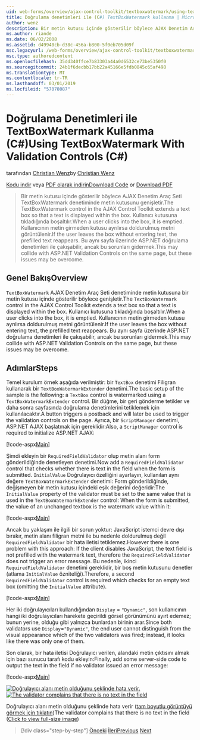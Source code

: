 ```yaml
---
uid: web-forms/overview/ajax-control-toolkit/textboxwatermark/using-textboxwatermark-with-validation-controls-cs
title: Doğrulama denetimleri ile (C#) TextBoxWatermark kullanma | Microsoft Docs
author: wenz
description: Bir metin kutusu içinde gösterilir böylece AJAX Denetim Araç Seti TextBoxWatermark denetiminde metin kutusunu genişletir. Bir kullanıcı kutusuna tıkladığında, ben...
ms.author: riande
ms.date: 06/02/2008
ms.assetid: d49940cb-d38c-456a-b800-5f0eb705d09f
msc.legacyurl: /web-forms/overview/ajax-control-toolkit/textboxwatermark/using-textboxwatermark-with-validation-controls-cs
msc.type: authoredcontent
ms.openlocfilehash: 35dd340ffce7b83303a44a0d6532ce73be5350f0
ms.sourcegitcommit: 24b1f6decbb17bb22a45166e5fdb0845c65af498
ms.translationtype: MT
ms.contentlocale: tr-TR
ms.lasthandoff: 03/01/2019
ms.locfileid: "57078087"
---
```

<a name="using-textboxwatermark-with-validation-controls-c"></a><span data-ttu-id="9e93b-104">Doğrulama Denetimleri ile TextBoxWatermark Kullanma (C#)</span><span class="sxs-lookup"><span data-stu-id="9e93b-104">Using TextBoxWatermark With Validation Controls (C#)</span></span>
====================
<span data-ttu-id="9e93b-105">tarafından [Christian Wenz](https://github.com/wenz)</span><span class="sxs-lookup"><span data-stu-id="9e93b-105">by [Christian Wenz](https://github.com/wenz)</span></span>

<span data-ttu-id="9e93b-106">[Kodu indir](http://download.microsoft.com/download/9/3/f/93f8daea-bebd-4821-833b-95205389c7d0/TextBoxWatermark2.cs.zip) veya [PDF olarak indirin](http://download.microsoft.com/download/b/6/a/b6ae89ee-df69-4c87-9bfb-ad1eb2b23373/textboxwatermark2CS.pdf)</span><span class="sxs-lookup"><span data-stu-id="9e93b-106">[Download Code](http://download.microsoft.com/download/9/3/f/93f8daea-bebd-4821-833b-95205389c7d0/TextBoxWatermark2.cs.zip) or [Download PDF](http://download.microsoft.com/download/b/6/a/b6ae89ee-df69-4c87-9bfb-ad1eb2b23373/textboxwatermark2CS.pdf)</span></span>

> <span data-ttu-id="9e93b-107">Bir metin kutusu içinde gösterilir böylece AJAX Denetim Araç Seti TextBoxWatermark denetiminde metin kutusunu genişletir.</span><span class="sxs-lookup"><span data-stu-id="9e93b-107">The TextBoxWatermark control in the AJAX Control Toolkit extends a text box so that a text is displayed within the box.</span></span> <span data-ttu-id="9e93b-108">Kullanıcı kutusuna tıkladığında boşaltılır.</span><span class="sxs-lookup"><span data-stu-id="9e93b-108">When a user clicks into the box, it is emptied.</span></span> <span data-ttu-id="9e93b-109">Kullanıcının metin girmeden kutusu ayrılırsa doldurulmuş metni görüntülenir.</span><span class="sxs-lookup"><span data-stu-id="9e93b-109">If the user leaves the box without entering text, the prefilled text reappears.</span></span> <span data-ttu-id="9e93b-110">Bu aynı sayfa üzerinde ASP.NET doğrulama denetimleri ile çakışabilir, ancak bu sorunları gidermek.</span><span class="sxs-lookup"><span data-stu-id="9e93b-110">This may collide with ASP.NET Validation Controls on the same page, but these issues may be overcome.</span></span>


## <a name="overview"></a><span data-ttu-id="9e93b-111">Genel Bakış</span><span class="sxs-lookup"><span data-stu-id="9e93b-111">Overview</span></span>

<span data-ttu-id="9e93b-112">`TextBoxWatermark` AJAX Denetim Araç Seti denetiminde metin kutusuna bir metin kutusu içinde gösterilir böylece genişletir.</span><span class="sxs-lookup"><span data-stu-id="9e93b-112">The `TextBoxWatermark` control in the AJAX Control Toolkit extends a text box so that a text is displayed within the box.</span></span> <span data-ttu-id="9e93b-113">Kullanıcı kutusuna tıkladığında boşaltılır.</span><span class="sxs-lookup"><span data-stu-id="9e93b-113">When a user clicks into the box, it is emptied.</span></span> <span data-ttu-id="9e93b-114">Kullanıcının metin girmeden kutusu ayrılırsa doldurulmuş metni görüntülenir.</span><span class="sxs-lookup"><span data-stu-id="9e93b-114">If the user leaves the box without entering text, the prefilled text reappears.</span></span> <span data-ttu-id="9e93b-115">Bu aynı sayfa üzerinde ASP.NET doğrulama denetimleri ile çakışabilir, ancak bu sorunları gidermek.</span><span class="sxs-lookup"><span data-stu-id="9e93b-115">This may collide with ASP.NET Validation Controls on the same page, but these issues may be overcome.</span></span>

## <a name="steps"></a><span data-ttu-id="9e93b-116">Adımlar</span><span class="sxs-lookup"><span data-stu-id="9e93b-116">Steps</span></span>

<span data-ttu-id="9e93b-117">Temel kurulum örnek aşağıda verilmiştir: bir `TextBox` denetimi Filigran kullanarak bir `TextBoxWatermarkExtender` denetimi.</span><span class="sxs-lookup"><span data-stu-id="9e93b-117">The basic setup of the sample is the following: a `TextBox` control is watermarked using a `TextBoxWatermarkExtender` control.</span></span> <span data-ttu-id="9e93b-118">Bir düğme, bir geri gönderme tetikler ve daha sonra sayfasında doğrulama denetimlerini tetiklemek için kullanılacaktır.</span><span class="sxs-lookup"><span data-stu-id="9e93b-118">A button triggers a postback and will later be used to trigger the validation controls on the page.</span></span> <span data-ttu-id="9e93b-119">Ayrıca, bir `ScriptManager` denetimi, ASP.NET AJAX başlatmak için gereklidir:</span><span class="sxs-lookup"><span data-stu-id="9e93b-119">Also, a `ScriptManager` control is required to initialize ASP.NET AJAX:</span></span>

[!code-aspx[Main](using-textboxwatermark-with-validation-controls-cs/samples/sample1.aspx)]

<span data-ttu-id="9e93b-120">Şimdi ekleyin bir `RequiredFieldValidator` olup metin alanı form gönderildiğinde denetleyen denetimi.</span><span class="sxs-lookup"><span data-stu-id="9e93b-120">Now add a `RequiredFieldValidator` control that checks whether there is text in the field when the form is submitted.</span></span> <span data-ttu-id="9e93b-121">`InitialValue` Doğrulayıcı özelliğini ayarlayın, kullanılan aynı değere `TextBoxWatermarkExtender` denetimi: Form gönderildiğinde, değişmeyen bir metin kutusu içindeki eşik değerini değeridir:</span><span class="sxs-lookup"><span data-stu-id="9e93b-121">The `InitialValue` property of the validator must be set to the same value that is used in the `TextBoxWatermarkExtender` control: When the form is submitted, the value of an unchanged textbox is the watermark value within it:</span></span>

[!code-aspx[Main](using-textboxwatermark-with-validation-controls-cs/samples/sample2.aspx)]

<span data-ttu-id="9e93b-122">Ancak bu yaklaşım ile ilgili bir sorun yoktur: JavaScript istemci devre dışı bırakır, metin alanı filigran metni ile bu nedenle doldurulmuş değil `RequiredFieldValidator` bir hata iletisi tetiklemez.</span><span class="sxs-lookup"><span data-stu-id="9e93b-122">However there is one problem with this approach: If the client disables JavaScript, the text field is not prefilled with the watermark text, therefore the `RequiredFieldValidator` does not trigger an error message.</span></span> <span data-ttu-id="9e93b-123">Bu nedenle, ikinci `RequiredFieldValidator` denetimi gereklidir, bir boş metin kutusunu denetler (atlama `InitialValue` özniteliği).</span><span class="sxs-lookup"><span data-stu-id="9e93b-123">Therefore, a second `RequiredFieldValidator` control is required which checks for an empty text box (omitting the `InitialValue` attribute).</span></span>

[!code-aspx[Main](using-textboxwatermark-with-validation-controls-cs/samples/sample3.aspx)]

<span data-ttu-id="9e93b-124">Her iki doğrulayıcıları kullandığından `Display` = `"Dynamic"`, son kullanıcının hangi iki doğrulayıcıları harekete geçirildi görsel görünümünü ayırt edemez; bunun yerine, olduğu gibi yalnızca bunlardan birinin arar.</span><span class="sxs-lookup"><span data-stu-id="9e93b-124">Since both validators use `Display`=`"Dynamic"`, the end user cannot distinguish from the visual appearance which of the two validators was fired; instead, it looks like there was only one of them.</span></span>

<span data-ttu-id="9e93b-125">Son olarak, bir hata iletisi Doğrulayıcı verilen, alandaki metin çıktısını almak için bazı sunucu tarafı kodu ekleyin:</span><span class="sxs-lookup"><span data-stu-id="9e93b-125">Finally, add some server-side code to output the text in the field if no validator issued an error message:</span></span>

[!code-aspx[Main](using-textboxwatermark-with-validation-controls-cs/samples/sample4.aspx)]


<span data-ttu-id="9e93b-126">[![Doğrulayıcı alanı metin olduğunu şeklinde hata verir.](using-textboxwatermark-with-validation-controls-cs/_static/image2.png)](using-textboxwatermark-with-validation-controls-cs/_static/image1.png)</span><span class="sxs-lookup"><span data-stu-id="9e93b-126">[![The validator complains that there is no text in the field](using-textboxwatermark-with-validation-controls-cs/_static/image2.png)](using-textboxwatermark-with-validation-controls-cs/_static/image1.png)</span></span>

<span data-ttu-id="9e93b-127">Doğrulayıcı alanı metin olduğunu şeklinde hata verir ([tam boyutlu görüntüyü görmek için tıklatın](using-textboxwatermark-with-validation-controls-cs/_static/image3.png))</span><span class="sxs-lookup"><span data-stu-id="9e93b-127">The validator complains that there is no text in the field ([Click to view full-size image](using-textboxwatermark-with-validation-controls-cs/_static/image3.png))</span></span>

> [!div class="step-by-step"]
> <span data-ttu-id="9e93b-128">[Önceki](using-textboxwatermark-in-a-formview-cs.md)
> [İleri](using-textboxwatermark-in-a-formview-vb.md)</span><span class="sxs-lookup"><span data-stu-id="9e93b-128">[Previous](using-textboxwatermark-in-a-formview-cs.md)
[Next](using-textboxwatermark-in-a-formview-vb.md)</span></span>
